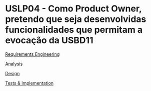 # USLP04 - Como Product Owner, pretendo que seja desenvolvidas funcionalidades que permitam a evocação da USBD11
[Requirements Engineering](01.requirements-engineering/Readme.md)

[Analysis](02.analysis/Readme.md)

[Design](03.design/Readme.md)

[Tests & Implementation ](04.tests-and-implementation/Readme.md)

